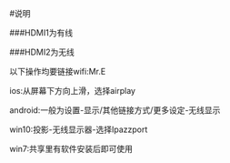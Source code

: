 #说明

###HDMI1为有线

###HDMI2为无线

以下操作均要链接wifi:Mr.E

ios:从屏幕下方向上滑，选择airplay

android:一般为设置-显示/其他链接方式/更多设定-无线显示

win10:投影-无线显示器-选择Ipazzport

win7:共享里有软件安装后即可使用